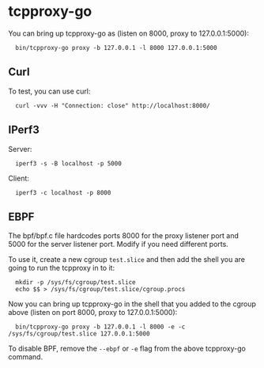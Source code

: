 # tcpproxy-go

You can bring up tcpproxy-go as (listen on 8000, proxy to 127.0.0.1:5000):
```
  bin/tcpproxy-go proxy -b 127.0.0.1 -l 8000 127.0.0.1:5000
```

## Curl

To test, you can use curl:
```
  curl -vvv -H "Connection: close" http://localhost:8000/
```

## IPerf3

Server:
```
  iperf3 -s -B localhost -p 5000
```

Client:
```
  iperf3 -c localhost -p 8000
```

## EBPF

The bpf/bpf.c file hardcodes ports 8000 for the proxy listener port and 5000 for the server listener port. Modify if you need different ports.

To use it, create a new cgroup `test.slice` and then add the shell you are going to run the tcpproxy in to it:

```
  mkdir -p /sys/fs/cgroup/test.slice
  echo $$ > /sys/fs/cgroup/test.slice/cgroup.procs
```

Now you can bring up tcpproxy-go in the shell that you added to the cgroup above (listen on port 8000, proxy to 127.0.0.1:5000):
```
  bin/tcpproxy-go proxy -b 127.0.0.1 -l 8000 -e -c /sys/fs/cgroup/test.slice 127.0.0.1:5000
```

To disable BPF, remove the `--ebpf` or `-e` flag from the above tcpproxy-go command.
